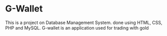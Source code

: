 # G-Wallet
This is a project on Database Management System. done using HTML, CSS, PHP and MySQL. G-wallet is an application used for trading with gold
